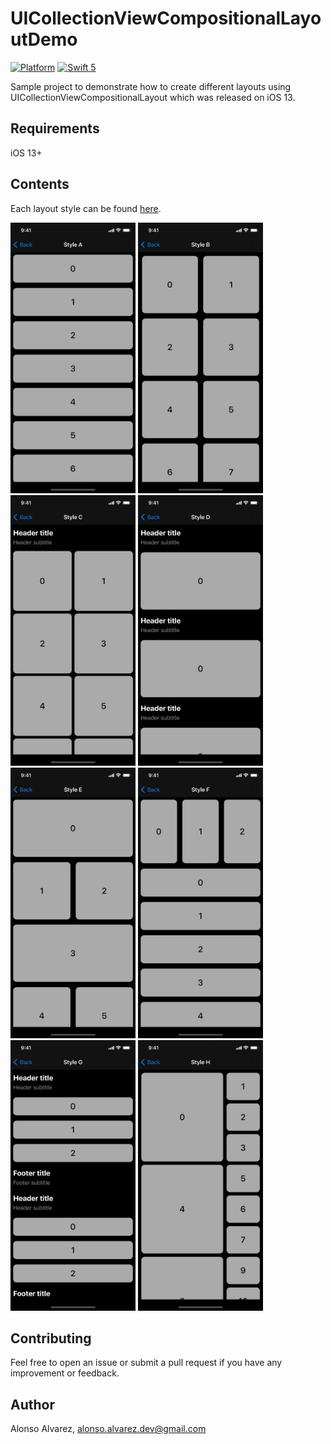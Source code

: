 # UICollectionViewCompositionalLayoutDemo

[![Platform](https://img.shields.io/badge/platform-iOS_13-yellow.svg)]()
[![Swift 5](https://img.shields.io/badge/Swift-5-orange.svg?style=flat)](https://developer.apple.com/swift/)

Sample project to demonstrate how to create different layouts using UICollectionViewCompositionalLayout which was released on iOS 13.

## Requirements

iOS 13+

## Contents

Each layout style can be found [here](https://github.com/DeluxeAlonso/UICollectionViewCompositionalLayoutDemo/tree/development/UICollectionViewCompositionalLayoutDemo/CompositionalLayouts).

<img src="fastlane/screenshots/en-US/iPhone 11 Pro-Style A.png" width=200 height=433> <img src="fastlane/screenshots/en-US/iPhone 11 Pro-Style B.png" width=200 height=433> <img src="fastlane/screenshots/en-US/iPhone 11 Pro-Style C.png" width=200 height=433> <img src="fastlane/screenshots/en-US/iPhone 11 Pro-Style D.png" width=200 height=433> <img src="fastlane/screenshots/en-US/iPhone 11 Pro-Style E.png" width=200 height=433> <img src="fastlane/screenshots/en-US/iPhone 11 Pro-Style F.png" width=200 height=433> <img src="fastlane/screenshots/en-US/iPhone 11 Pro-Style G.png" width=200 height=433> <img src="fastlane/screenshots/en-US/iPhone 11 Pro-Style H.png" width=200 height=433>

## Contributing

Feel free to open an issue or submit a pull request if you have any improvement or feedback.

## Author

Alonso Alvarez, alonso.alvarez.dev@gmail.com
